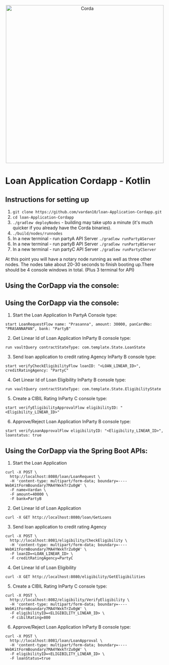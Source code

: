 <p align="center">
  <img src="https://www.corda.net/wp-content/uploads/2016/11/fg005_corda_b.png" alt="Corda" width="500">
</p>

# Loan Application Cordapp - Kotlin

## Instructions for setting up

1. `git clone https://github.com/vardan10/loan-Application-Cordapp.git`
2. `cd loan-Application-Cordapp`
3. `./gradlew deployNodes` - building may take upto a minute (it's much quicker if you already have the Corda binaries).
4. `./build/nodes/runnodes`
5. In a new terminal - run partyA API Server
    ```./gradlew runPartyAServer```
6. In a new terminal - run partyB API Server
    ```./gradlew runPartyBServer```
7. In a new terminal - run partyC API Server
    ```./gradlew runPartyCServer```

At this point you will have a notary node running as well as three other nodes. The nodes take about 20-30 seconds to finish booting up.There should be 4 console windows in total. (Plus 3 terminal for API)

## Using the CorDapp via the console:
## Using the CorDapp via the console:
1. Start the Loan Application
In PartyA Console type:
```
start LoanRequestFlow name: "Prasanna", amount: 30000, panCardNo: "PRASANNAPAN", bank: "PartyB"
```

2. Get Linear Id of Loan Application
InParty B console type:
```
run vaultQuery contractStateType: com.template.State.LoanState
```

3. Send loan application to credit rating Agency
InParty B console type:
```
start verifyCheckEligibilityFlow loanID: "<LOAN_LINEAR_ID>", creditRatingAgency: "PartyC"
```

4. Get Linear Id of Loan Eligibility
InParty B console type:
```
run vaultQuery contractStateType: com.template.State.EligibilityState
```

5. Create a CIBIL Rating
InParty C console type:
```
start verifyEligibilityApprovalFlow eligibilityID: "<Eligibility_LINEAR_ID>"
```

6. Approve/Reject Loan Application
InParty B console type:
```
start verifyLoanApprovalFlow eligibilityID: "<Eligibility_LINEAR_ID>", loanstatus: true
```

## Using the CorDapp via the Spring Boot APIs:
1. Start the Loan Application
```
curl -X POST \
  http://localhost:8080/loan/LoanRequest \
  -H 'content-type: multipart/form-data; boundary=----WebKitFormBoundary7MA4YWxkTrZu0gW' \
  -F name=Vardan \
  -F amount=40000 \
  -F bank=PartyB
```

2. Get Linear Id of Loan Application
```
curl -X GET http://localhost:8080/loan/GetLoans
```

3. Send loan application to credit rating Agency
```
curl -X POST \
  http://localhost:8081/eligibility/CheckEligibility \
  -H 'content-type: multipart/form-data; boundary=----WebKitFormBoundary7MA4YWxkTrZu0gW' \
  -F loanID=<LOAN_LINEAR_ID> \
  -F creditRatingAgency=PartyC
```

4. Get Linear Id of Loan Eligibility
```
curl -X GET http://localhost:8080/eligibility/GetEligibilities
```

5. Create a CIBIL Rating
InParty C console type:
```
curl -X POST \
  http://localhost:8082/eligibility/VerifyEligibility \
  -H 'content-type: multipart/form-data; boundary=----WebKitFormBoundary7MA4YWxkTrZu0gW' \
  -F eligibilityID=<ELIGIBILITY_LINEAR_ID> \
  -F cibilRating=800
```

6. Approve/Reject Loan Application
InParty B console type:
```
curl -X POST \
  http://localhost:8081/loan/LoanApproval \
  -H 'content-type: multipart/form-data; boundary=----WebKitFormBoundary7MA4YWxkTrZu0gW' \
  -F eligibilityID=<ELIGIBILITY_LINEAR_ID> \
  -F loanStatus=true
```
